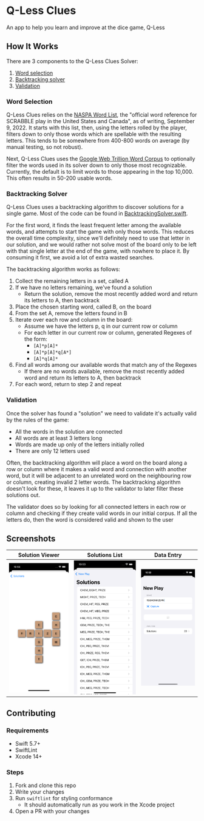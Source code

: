 # Q-Less Clues

An app to help you learn and improve at the dice game, Q-Less

## How It Works

There are 3 components to the Q-Less Clues Solver:

1. [Word selection](#word-selection)
1. [Backtracking solver](#backtracking-solver)
1. [Validation](#validation)

### Word Selection

Q-Less Clues relies on the [NASPA Word List](https://www.scrabbleplayers.org/w/NASPA_Word_List), the "official word reference for SCRABBLE play in the United States and Canada", as of writing, September 9, 2022. It starts with this list, then, using the letters rolled by the player, filters down to only those words which are spellable with the resulting letters. This tends to be somewhere from 400-800 words on average (by manual testing, so not robust).

Next, Q-Less Clues uses the [Google Web Trillion Word Corpus](https://ai.googleblog.com/2006/08/all-our-n-gram-are-belong-to-you.html) to optionally filter the words used in its solver down to only those most recognizable. Currently, the default is to limit words to those appearing in the top 10,000. This often results in 50-200 usable words.

### Backtracking Solver

Q-Less Clues uses a backtracking algorithm to discover solutions for a single game. Most of the code can be found in [BacktrackingSolver.swift](/QLessClues/QLessClues/Source/Services/Solver/BacktrackingSolver.swift).

For the first word, it finds the least frequent letter among the available words, and attempts to start the game with only those words. This reduces the overall time complexity, since we'll definitely need to use that letter in our solution, and we would rather not solve most of the board only to be left with that single letter at the end of the game, with nowhere to place it. By consuming it first, we avoid a lot of extra wasted searches.

The backtracking algorithm works as follows:

1. Collect the remaining letters in a set, called A
1. If we have no letters remaining, we've found a solution
   - Return the solution, remove the most recently added word and return its letters to A, then backtrack
1. Place the chosen starting word, called B, on the board
1. From the set A, remove the letters found in B
1. Iterate over each row and column in the board:
   - Assume we have the letters p, q in our current row or column
   - For each letter in our current row or column, generated Regexes of the form:
     - `[A]*p[A]*`
     - `[A]*p[A]*q[A*]`
     - `[A]*q[A]*`
1. Find all words among our available words that match any of the Regexes
   - If there are no words available, remove the most recently added word and return its letters to A, then backtrack
1. For each word, return to step 2 and repeat

### Validation

Once the solver has found a "solution" we need to validate it's actually valid by the rules of the game:

- All the words in the solution are connected
- All words are at least 3 letters long
- Words are made up only of the letters initially rolled
- There are only 12 letters used

Often, the backtracking algorithm will place a word on the board along a row or column where it makes a valid word and connection with another word, but it will be adjacent to an unrelated word on the neighbouring row or column, creating invalid 2 letter words. The backtracking algorithm doesn't look for these, it leaves it up to the validator to later filter these solutions out.

The validator does so by looking for all connected letters in each row or column and checking if they create valid words in our initial corpus. If all the letters do, then the word is considered valid and shown to the user

## Screenshots

| Solution Viewer                                                          | Solutions List                                                        | Data Entry                               |
| ------------------------------------------------------------------------ | --------------------------------------------------------------------- | ---------------------------------------- |
| ![Tile grid of a single solution for a Q-Less game](/media/Solution.png) | ![List of possible solutions for a Q-Less game](/media/Solutions.png) | ![Letter entry form](/media/NewPlay.png) |

## Contributing

### Requirements

- Swift 5.7+
- SwiftLint
- Xcode 14+

### Steps

1. Fork and clone this repo
1. Write your changes
1. Run `swiftlint` for styling conformance
   - It should automatically run as you work in the Xcode project
1. Open a PR with your changes
